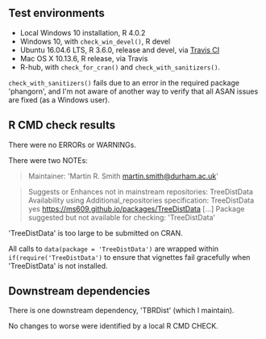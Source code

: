 ## Test environments
* Local Windows 10 installation, R 4.0.2
* Windows 10, with `check_win_devel()`, R devel
* Ubuntu 16.04.6 LTS, R 3.6.0, release and devel, via
  [Travis CI](https://travis-ci.org/ms609/TreeDist)
* Mac OS X 10.13.6, R release, via Travis
* R-hub, with `check_for_cran()` and `check_with_sanitizers()`.

`check_with_sanitizers()` fails due to an error in the required package 
'phangorn', and I'm not aware of another way to verify that all ASAN issues
are fixed (as a Windows user).


## R CMD check results
There were no ERRORs or WARNINGs.

There were two NOTEs:
> Maintainer: 'Martin R. Smith <martin.smith@durham.ac.uk>'

> Suggests or Enhances not in mainstream repositories:
>   TreeDistData
> Availability using Additional_repositories specification:
>   TreeDistData   yes   https://ms609.github.io/packages/TreeDistData
[...]
> Package suggested but not available for checking: 'TreeDistData'

'TreeDistData' is too large to be submitted on CRAN.

All calls to `data(package = 'TreeDistData')` are wrapped within 
`if(require('TreeDistData')` to ensure that vignettes fail gracefully when
'TreeDistData' is not installed.


## Downstream dependencies
There is one downstream dependency, 'TBRDist' (which I maintain).

No changes to worse were identified by a local R CMD CHECK.
